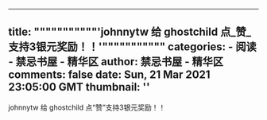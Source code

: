 
---
title: """""""""""'johnnytw 给 ghostchild 点_赞_支持3银元奖励！！'"""""""""""
categories: 
    - 阅读
    - 禁忌书屋 - 精华区
author: 禁忌书屋 - 精华区
comments: false
date: Sun, 21 Mar 2021 23:05:00 GMT
thumbnail: ''
---

<div>   
johnnytw 给 ghostchild 点“赞”支持3银元奖励！！  
</div>
            